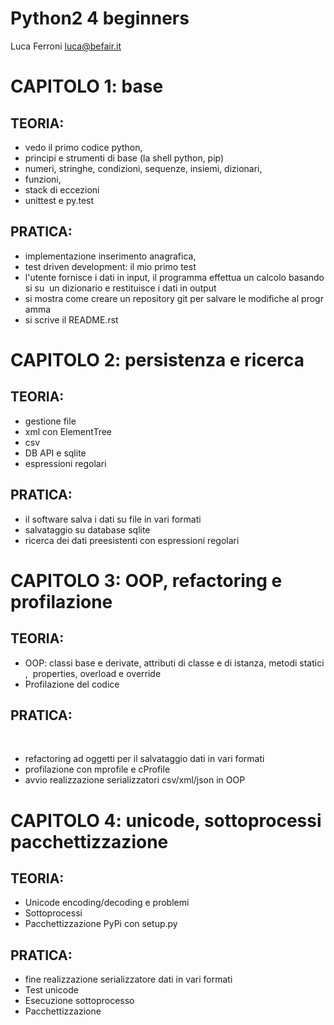 # Python2 4 beginners

Luca Ferroni <luca@befair.it>

# CAPITOLO 1: base

## TEORIA:  

* vedo il primo codice python,  
* principi e strumenti di base (la shell python, pip) 
* numeri, stringhe, condizioni, sequenze, insiemi, dizionari,  
* funzioni,  
* stack di eccezioni 
* unittest e py.test

## PRATICA:  
* implementazione inserimento anagrafica,  
* test driven development: il mio primo test 
* l'utente fornisce i dati in input, il programma effettua un calcolo basandosi su 
un dizionario e restituisce i dati in output 
* si mostra come creare un repository git per salvare le modifiche al programma 
* si scrive il README.rst 

# CAPITOLO 2: persistenza e ricerca
## TEORIA: 
* gestione file 
* xml con ElementTree 
* csv 
* DB API e sqlite 
* espressioni regolari 

## PRATICA: 
* il software salva i dati su file in vari formati 
* salvataggio su database sqlite 
* ricerca dei dati preesistenti con espressioni regolari 

# CAPITOLO 3: OOP, refactoring e profilazione

## TEORIA: 
* OOP: classi base e derivate, attributi di classe e di istanza, metodi statici, 
properties, overload e override 
* Profilazione del codice 

## PRATICA: 
    
* refactoring ad oggetti per il salvataggio dati in vari formati 
* profilazione con mprofile e cProfile 
* avvio realizzazione serializzatori csv/xml/json in OOP 

# CAPITOLO 4: unicode, sottoprocessi pacchettizzazione

## TEORIA: 
* Unicode encoding/decoding e problemi 
* Sottoprocessi 
* Pacchettizzazione PyPi con setup.py  

## PRATICA: 
* fine realizzazione serializzatore dati in vari formati 
* Test unicode 
* Esecuzione sottoprocesso 
* Pacchettizzazione 
 
